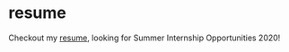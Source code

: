 # resume
Checkout my [resume](https://github.com/AlishKanani/Resume/blob/master/Alish_Kanani.pdf), looking for Summer Internship Opportunities 2020!
